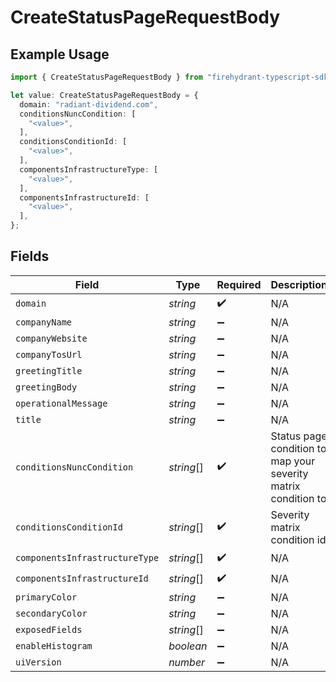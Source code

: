 # CreateStatusPageRequestBody

## Example Usage

```typescript
import { CreateStatusPageRequestBody } from "firehydrant-typescript-sdk/models/operations";

let value: CreateStatusPageRequestBody = {
  domain: "radiant-dividend.com",
  conditionsNuncCondition: [
    "<value>",
  ],
  conditionsConditionId: [
    "<value>",
  ],
  componentsInfrastructureType: [
    "<value>",
  ],
  componentsInfrastructureId: [
    "<value>",
  ],
};
```

## Fields

| Field                                                          | Type                                                           | Required                                                       | Description                                                    |
| -------------------------------------------------------------- | -------------------------------------------------------------- | -------------------------------------------------------------- | -------------------------------------------------------------- |
| `domain`                                                       | *string*                                                       | :heavy_check_mark:                                             | N/A                                                            |
| `companyName`                                                  | *string*                                                       | :heavy_minus_sign:                                             | N/A                                                            |
| `companyWebsite`                                               | *string*                                                       | :heavy_minus_sign:                                             | N/A                                                            |
| `companyTosUrl`                                                | *string*                                                       | :heavy_minus_sign:                                             | N/A                                                            |
| `greetingTitle`                                                | *string*                                                       | :heavy_minus_sign:                                             | N/A                                                            |
| `greetingBody`                                                 | *string*                                                       | :heavy_minus_sign:                                             | N/A                                                            |
| `operationalMessage`                                           | *string*                                                       | :heavy_minus_sign:                                             | N/A                                                            |
| `title`                                                        | *string*                                                       | :heavy_minus_sign:                                             | N/A                                                            |
| `conditionsNuncCondition`                                      | *string*[]                                                     | :heavy_check_mark:                                             | Status page condition to map your severity matrix condition to |
| `conditionsConditionId`                                        | *string*[]                                                     | :heavy_check_mark:                                             | Severity matrix condition id                                   |
| `componentsInfrastructureType`                                 | *string*[]                                                     | :heavy_check_mark:                                             | N/A                                                            |
| `componentsInfrastructureId`                                   | *string*[]                                                     | :heavy_check_mark:                                             | N/A                                                            |
| `primaryColor`                                                 | *string*                                                       | :heavy_minus_sign:                                             | N/A                                                            |
| `secondaryColor`                                               | *string*                                                       | :heavy_minus_sign:                                             | N/A                                                            |
| `exposedFields`                                                | *string*[]                                                     | :heavy_minus_sign:                                             | N/A                                                            |
| `enableHistogram`                                              | *boolean*                                                      | :heavy_minus_sign:                                             | N/A                                                            |
| `uiVersion`                                                    | *number*                                                       | :heavy_minus_sign:                                             | N/A                                                            |